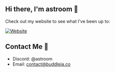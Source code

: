 ## Hi there, I'm astroom 👋
Check out my website to see what I've been up to:

[![Website](https://img.shields.io/website?url=https%3A%2F%2Fastroom.dev&up_message=UP&down_message=DOWN&style=for-the-badge&label=https%3A%2F%2Fastroom.dev&link=https%3A%2F%2Fastroom.dev)](https://astroom.dev)

## Contact Me 💬
- Discord: @astroom
- Email: contact@buddleja.co


<!--
**astrooom/astrooom** is a ✨ _special_ ✨ repository because its `README.md` (this file) appears on your GitHub profile.

Here are some ideas to get you started:

- 🔭 I’m currently working on ...
- 🌱 I’m currently learning ...
- 👯 I’m looking to collaborate on ...
- 🤔 I’m looking for help with ...
- 💬 Ask me about ...
- 📫 How to reach me: ...
- 😄 Pronouns: ...
- ⚡ Fun fact: ...
-->
